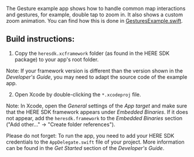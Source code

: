 The Gesture example app shows how to handle common map interactions and gestures, for example, double tap to zoom in. It also shows a custom zoom animation. You can find how this is done in [GesturesExample.swift](GesturesLite/GesturesExample.swift).

Build instructions:
-------------------

1) Copy the `heresdk.xcframework` folder (as found in the HERE SDK package) to your app's root folder.

Note: If your framework version is different than the version shown in the _Developer's Guide_, you may need to adapt the source code of the example app.

2) Open Xcode by double-clicking the `*.xcodeproj` file.

Note: In Xcode, open the _General_ settings of the _App target_ and make sure that the HERE SDK framework appears under _Embedded Binaries_. If it does not appear, add the `heresdk.framework` to the _Embedded Binaries_ section ("Add other..." -> "Create folder references").

Please do not forget: To run the app, you need to add your HERE SDK credentials to the `AppDelegate.swift` file of your project. More information can be found in the _Get Started_ section of the _Developer's Guide_.

